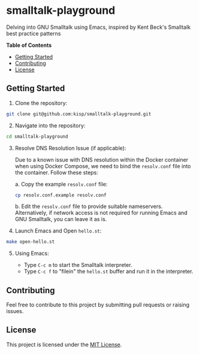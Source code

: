 # smalltalk-playground

Delving into GNU Smalltalk using Emacs, inspired by Kent Beck's Smalltalk best practice patterns

<!-- markdown-toc start - Don't edit this section. Run M-x markdown-toc-refresh-toc -->
**Table of Contents**

- [Getting Started](#getting-started)
- [Contributing](#contributing)
- [License](#license)

<!-- markdown-toc end -->

## Getting Started

1. Clone the repository:

```bash
git clone git@github.com:kisp/smalltalk-playground.git
```

2. Navigate into the repository:

```bash
cd smalltalk-playground
```

3. Resolve DNS Resolution Issue (if applicable):

   Due to a known issue with DNS resolution within the Docker container when using Docker Compose, we need to bind the `resolv.conf` file into the container. Follow these steps:

   a. Copy the example `resolv.conf` file:

   ```bash
   cp resolv.conf.example resolv.conf
   ```

   b. Edit the `resolv.conf` file to provide suitable nameservers. Alternatively, if network access is not required for running Emacs and GNU Smalltalk, you can leave it as is.

4. Launch Emacs and Open `hello.st`:

```bash
make open-hello.st
```

5. Using Emacs:

   - Type `C-c m` to start the Smalltalk interpreter.
   - Type `C-c f` to "filein" the `hello.st` buffer and run it in the interpreter.

## Contributing

Feel free to contribute to this project by submitting pull requests or raising issues.

## License

This project is licensed under the [MIT License](LICENSE).
